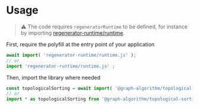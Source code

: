 # Usage

> :warning: The code requires `regeneratorRuntime` to be defined, for instance by importing
> [regenerator-runtime/runtime](https://www.npmjs.com/package/regenerator-runtime).

First, require the polyfill at the entry point of your application
```js
await import( 'regenerator-runtime/runtime.js' );
// or
import 'regenerator-runtime/runtime.js' ;
```

Then, import the library where needed
```js
const topologicalSorting = await import( '@graph-algorithm/topological-sorting' ) ;
// or
import * as topologicalSorting from '@graph-algorithm/topological-sorting' ;
```
